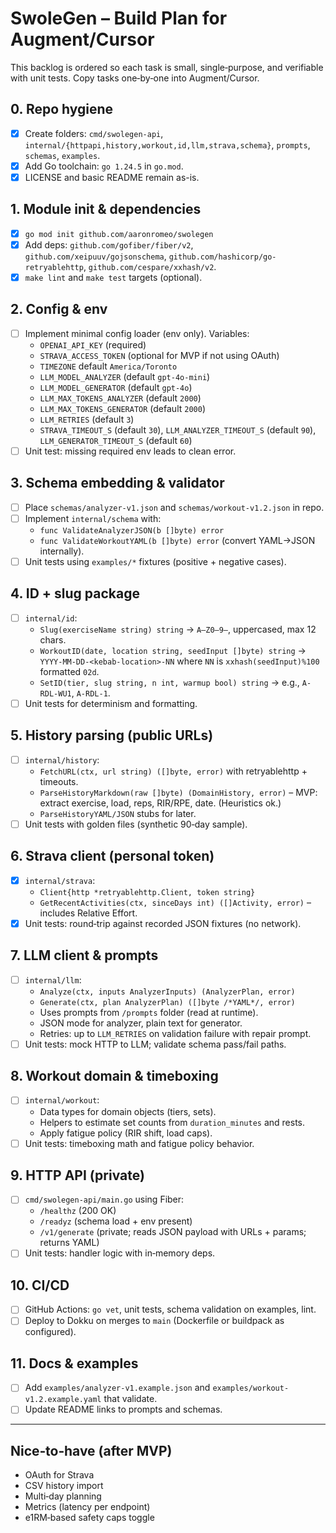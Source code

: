 # SwoleGen – Build Plan for Augment/Cursor

This backlog is ordered so each task is small, single‑purpose, and verifiable with unit tests. Copy tasks one‑by‑one into Augment/Cursor.

## 0. Repo hygiene
- [X] Create folders: `cmd/swolegen-api`, `internal/{httpapi,history,workout,id,llm,strava,schema}`, `prompts`, `schemas`, `examples`.
- [X] Add Go toolchain: `go 1.24.5` in `go.mod`.
- [X] LICENSE and basic README remain as-is.

## 1. Module init & dependencies
- [X] `go mod init github.com/aaronromeo/swolegen`
- [X] Add deps: `github.com/gofiber/fiber/v2`, `github.com/xeipuuv/gojsonschema`, `github.com/hashicorp/go-retryablehttp`, `github.com/cespare/xxhash/v2`.
- [X] `make lint` and `make test` targets (optional).

## 2. Config & env
- [ ] Implement minimal config loader (env only). Variables:
  - `OPENAI_API_KEY` (required)
  - `STRAVA_ACCESS_TOKEN` (optional for MVP if not using OAuth)
  - `TIMEZONE` default `America/Toronto`
  - `LLM_MODEL_ANALYZER` (default `gpt-4o-mini`)
  - `LLM_MODEL_GENERATOR` (default `gpt-4o`)
  - `LLM_MAX_TOKENS_ANALYZER` (default `2000`)
  - `LLM_MAX_TOKENS_GENERATOR` (default `2000`)
  - `LLM_RETRIES` (default `3`)
  - `STRAVA_TIMEOUT_S` (default `30`), `LLM_ANALYZER_TIMEOUT_S` (default `90`), `LLM_GENERATOR_TIMEOUT_S` (default `60`)
- [ ] Unit test: missing required env leads to clean error.

## 3. Schema embedding & validator
- [ ] Place `schemas/analyzer-v1.json` and `schemas/workout-v1.2.json` in repo.
- [ ] Implement `internal/schema` with:
  - `func ValidateAnalyzerJSON(b []byte) error`
  - `func ValidateWorkoutYAML(b []byte) error` (convert YAML→JSON internally).
- [ ] Unit tests using `examples/*` fixtures (positive + negative cases).

## 4. ID + slug package
- [ ] `internal/id`:
  - `Slug(exerciseName string) string` → `A–Z0–9–`, uppercased, max 12 chars.
  - `WorkoutID(date, location string, seedInput []byte) string` → `YYYY-MM-DD-<kebab-location>-NN` where `NN` is `xxhash(seedInput)%100` formatted `02d`.
  - `SetID(tier, slug string, n int, warmup bool) string` → e.g., `A-RDL-WU1`, `A-RDL-1`.
- [ ] Unit tests for determinism and formatting.

## 5. History parsing (public URLs)
- [ ] `internal/history`:
  - `FetchURL(ctx, url string) ([]byte, error)` with retryablehttp + timeouts.
  - `ParseHistoryMarkdown(raw []byte) (DomainHistory, error)` – MVP: extract exercise, load, reps, RIR/RPE, date. (Heuristics ok.)
  - `ParseHistoryYAML/JSON` stubs for later.
- [ ] Unit tests with golden files (synthetic 90‑day sample).

## 6. Strava client (personal token)
- [x] `internal/strava`:
  - `Client{http *retryablehttp.Client, token string}`
  - `GetRecentActivities(ctx, sinceDays int) ([]Activity, error)` – includes Relative Effort.
- [x] Unit tests: round‑trip against recorded JSON fixtures (no network).

## 7. LLM client & prompts
- [ ] `internal/llm`:
  - `Analyze(ctx, inputs AnalyzerInputs) (AnalyzerPlan, error)`
  - `Generate(ctx, plan AnalyzerPlan) ([]byte /*YAML*/, error)`
  - Uses prompts from `/prompts` folder (read at runtime).
  - JSON mode for analyzer, plain text for generator.
  - Retries: up to `LLM_RETRIES` on validation failure with repair prompt.
- [ ] Unit tests: mock HTTP to LLM; validate schema pass/fail paths.

## 8. Workout domain & timeboxing
- [ ] `internal/workout`:
  - Data types for domain objects (tiers, sets).
  - Helpers to estimate set counts from `duration_minutes` and rests.
  - Apply fatigue policy (RIR shift, load caps).
- [ ] Unit tests: timeboxing math and fatigue policy behavior.

## 9. HTTP API (private)
- [ ] `cmd/swolegen-api/main.go` using Fiber:
  - `/healthz` (200 OK)
  - `/readyz` (schema load + env present)
  - `/v1/generate` (private; reads JSON payload with URLs + params; returns YAML)
- [ ] Unit tests: handler logic with in‑memory deps.

## 10. CI/CD
- [ ] GitHub Actions: `go vet`, unit tests, schema validation on examples, lint.
- [ ] Deploy to Dokku on merges to `main` (Dockerfile or buildpack as configured).

## 11. Docs & examples
- [ ] Add `examples/analyzer-v1.example.json` and `examples/workout-v1.2.example.yaml` that validate.
- [ ] Update README links to prompts and schemas.

---

## Nice‑to‑have (after MVP)
- OAuth for Strava
- CSV history import
- Multi‑day planning
- Metrics (latency per endpoint)
- e1RM‑based safety caps toggle
